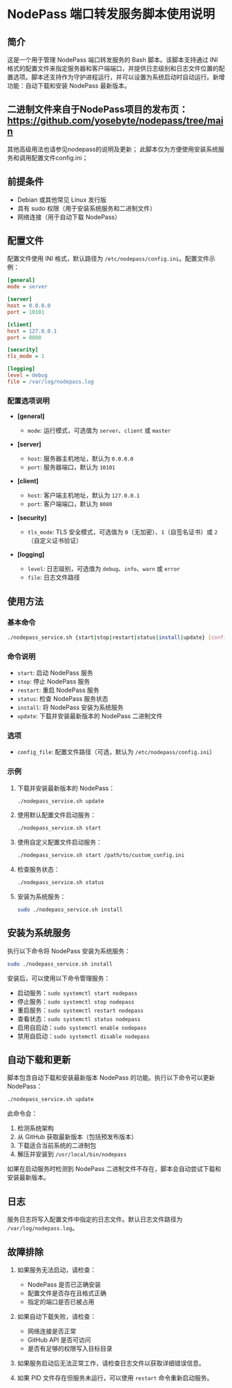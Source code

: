 # NodePass 端口转发服务脚本使用说明

## 简介

这是一个用于管理 NodePass 端口转发服务的 Bash 脚本。该脚本支持通过 INI 格式的配置文件来指定服务器和客户端端口，并提供日志级别和日志文件位置的配置选项。脚本还支持作为守护进程运行，并可以设置为系统启动时自动运行。新增功能：自动下载和安装 NodePass 最新版本。

## 二进制文件来自于NodePass项目的发布页：https://github.com/yosebyte/nodepass/tree/main
其他高级用法也请参见nodepass的说明及更新；
此脚本仅为方便使用安装系统服务和调用配置文件config.ini；

## 前提条件

- Debian 或其他常见 Linux 发行版
- 具有 sudo 权限（用于安装系统服务和二进制文件）
- 网络连接（用于自动下载 NodePass）

## 配置文件

配置文件使用 INI 格式，默认路径为 `/etc/nodepass/config.ini`。配置文件示例：

```ini
[general]
mode = server

[server]
host = 0.0.0.0
port = 10101

[client]
host = 127.0.0.1
port = 8080

[security]
tls_mode = 1

[logging]
level = debug
file = /var/log/nodepass.log
```

### 配置选项说明

- **[general]**
  - `mode`: 运行模式，可选值为 `server`、`client` 或 `master`

- **[server]**
  - `host`: 服务器主机地址，默认为 `0.0.0.0`
  - `port`: 服务器端口，默认为 `10101`

- **[client]**
  - `host`: 客户端主机地址，默认为 `127.0.0.1`
  - `port`: 客户端端口，默认为 `8080`

- **[security]**
  - `tls_mode`: TLS 安全模式，可选值为 `0`（无加密）、`1`（自签名证书）或 `2`（自定义证书验证）

- **[logging]**
  - `level`: 日志级别，可选值为 `debug`、`info`、`warn` 或 `error`
  - `file`: 日志文件路径

## 使用方法

### 基本命令

```bash
./nodepass_service.sh {start|stop|restart|status|install|update} [config_file]
```

### 命令说明

- `start`: 启动 NodePass 服务
- `stop`: 停止 NodePass 服务
- `restart`: 重启 NodePass 服务
- `status`: 检查 NodePass 服务状态
- `install`: 将 NodePass 安装为系统服务
- `update`: 下载并安装最新版本的 NodePass 二进制文件

### 选项

- `config_file`: 配置文件路径（可选，默认为 `/etc/nodepass/config.ini`）

### 示例

1. 下载并安装最新版本的 NodePass：
   ```bash
   ./nodepass_service.sh update
   ```

2. 使用默认配置文件启动服务：
   ```bash
   ./nodepass_service.sh start
   ```

3. 使用自定义配置文件启动服务：
   ```bash
   ./nodepass_service.sh start /path/to/custom_config.ini
   ```

4. 检查服务状态：
   ```bash
   ./nodepass_service.sh status
   ```

5. 安装为系统服务：
   ```bash
   sudo ./nodepass_service.sh install
   ```

## 安装为系统服务

执行以下命令将 NodePass 安装为系统服务：

```bash
sudo ./nodepass_service.sh install
```

安装后，可以使用以下命令管理服务：

- 启动服务：`sudo systemctl start nodepass`
- 停止服务：`sudo systemctl stop nodepass`
- 重启服务：`sudo systemctl restart nodepass`
- 查看状态：`sudo systemctl status nodepass`
- 启用自启动：`sudo systemctl enable nodepass`
- 禁用自启动：`sudo systemctl disable nodepass`

## 自动下载和更新

脚本包含自动下载和安装最新版本 NodePass 的功能。执行以下命令可以更新 NodePass：

```bash
./nodepass_service.sh update
```

此命令会：
1. 检测系统架构
2. 从 GitHub 获取最新版本（包括预发布版本）
3. 下载适合当前系统的二进制包
4. 解压并安装到 `/usr/local/bin/nodepass`

如果在启动服务时检测到 NodePass 二进制文件不存在，脚本会自动尝试下载和安装最新版本。

## 日志

服务日志将写入配置文件中指定的日志文件。默认日志文件路径为 `/var/log/nodepass.log`。

## 故障排除

1. 如果服务无法启动，请检查：
   - NodePass 是否已正确安装
   - 配置文件是否存在且格式正确
   - 指定的端口是否已被占用

2. 如果自动下载失败，请检查：
   - 网络连接是否正常
   - GitHub API 是否可访问
   - 是否有足够的权限写入目标目录

3. 如果服务启动后无法正常工作，请检查日志文件以获取详细错误信息。

4. 如果 PID 文件存在但服务未运行，可以使用 `restart` 命令重新启动服务。
